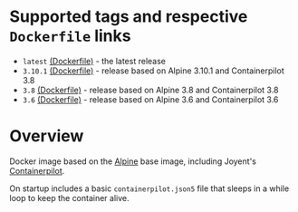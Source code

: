 # Supported tags and respective `Dockerfile` links
* `latest` [(Dockerfile)](https://github.com/topaztechnology/base/blob/master/Dockerfile) - the latest release
* `3.10.1` [(Dockerfile)](https://github.com/topaztechnology/base/blob/3.10.1/Dockerfile) - release based on Alpine 3.10.1 and Containerpilot 3.8
* `3.8` [(Dockerfile)](https://github.com/topaztechnology/base/blob/3.8/Dockerfile) - release based on Alpine 3.8 and Containerpilot 3.8
* `3.6` [(Dockerfile)](https://github.com/topaztechnology/base/blob/3.6/Dockerfile) - release based on Alpine 3.6 and Containerpilot 3.6

# Overview

Docker image based on the [Alpine](https://hub.docker.com/_/alpine/) base image,  including Joyent's [Containerpilot](https://www.joyent.com/containerpilot).

On startup includes a basic `containerpilot.json5` file that sleeps in a while loop to keep the container alive.
